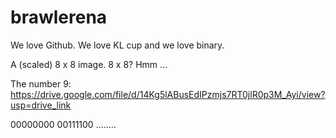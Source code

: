 # brawlerena

We love Github. We love KL cup and we love binary.

A (scaled) 8 x 8 image. 8 x 8? Hmm ...

The number 9: https://drive.google.com/file/d/14Kg5lABusEdIPzmjs7RT0jlR0p3M_Ayi/view?usp=drive_link

00000000
00111100
........
